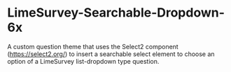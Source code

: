 # LimeSurvey-Searchable-Dropdown-6x
A custom question theme that uses the Select2 component (https://select2.org/) to insert a searchable select element to choose an option of a LimeSurvey list-dropdown type question.
